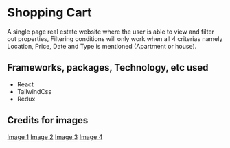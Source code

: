# Shopping Cart

A single page real estate website where the user is able to view and filter out properties, Filtering conditions will only work when all 4 criterias namely Location, Price, Date and Type is mentioned (Apartment or house).

## Frameworks, packages, Technology, etc used
* React
* TailwindCss
* Redux 

## Credits for images
[Image 1](https://www.pexels.com/photo/yellow-concrete-house-2102587/)
[Image 2](https://www.pexels.com/photo/gray-white-high-rise-building-during-sun-set-205078/)
[Image 3](https://www.pexels.com/photo/house-on-snow-near-body-of-water-2104151/)
[Image 4](https://www.pexels.com/photo/red-and-black-concrete-high-rise-building-1031593/)